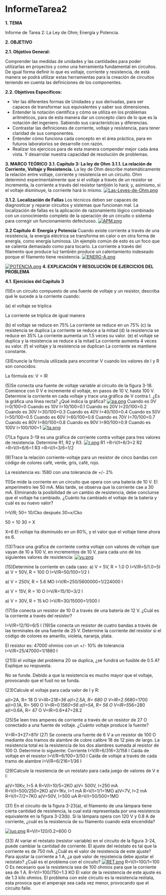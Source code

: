 # InformeTarea2
**1. TEMA**

Informe de Tarea 2: La Ley de Ohm; Energía y Potencia.

**2. OBJETIVO**

**2.1. Objetivo General:**

Comprender las medídas de unidades y las cantidades para poder utilizarlas en proyectos y como una herramienta fundamental en circuitos. De igual forma definir lo que es voltaje, corriente y resistencia, de está manera se podrá utilizar estas herramientas para la creación de circuitos teniendo en cuenta las definiciones de los componentes.

**2.2. Objetivos Específicos:**

- Ver las diferentes formas de Unidades y sus derivadas, para ser capaces de transformar sus equivalentes y saber sus dimensiones. 
- Entender la notación científica y cómo se utiliza en los problemas aritméticos, para de esta manera dar un concepto claro de lo que es la notación del ingeniero. Sabiendo sus características y diferencias.
- Contrastar las definiciones de corriente, voltaje y resistencia, para tener claridad de sus componentes.
- Entender cómo funciona cada concepto en el área práctica, para en futuros laboratorios se desarrolle con razón.
- Realizar los ejercicos para de esta manera compender mejor cada área vista. Y desarrolar nuestra capacidad de resolución de problemas. 

**3. MARCO TEÓRICO**
**3.1. Capítulo 3: La ley de Ohm**
**3.1.1.  La relación de Corriente, Voltaje y Resistencia.**
La ley de Ohm describe matemáticamente la relación entre voltaje, corriente y resistencia
en un circuito. Ohm determinó experimentalmente que si el voltaje a través de un resistor se incrementa, la corriente a través del resistor también lo hará; y, asimismo, si el voltaje disminuye, la corriente hará lo mismo.
[![Las-Leyes-de-Ohm.png](https://i.postimg.cc/JzqpP2nG/Las-Leyes-de-Ohm.png)](https://postimg.cc/FYYbKG04)

**3.1.2. Localización de Fallas**
Los técnicos deben ser capaces de diagnosticar y reparar circuitos y sistemas que funcionan mal. La localización de fallas es la aplicación de razonamiento lógico combinado con un conocimiento completo de la operación de un circuito o sistema para corregir un funcionamiento defectuoso.
[![APM.png](https://i.postimg.cc/1RFhJyZX/APM.png)](https://postimg.cc/MXzFG2HJ)

**3.2 Capítulo 4: Energía y Potencia**
Cuando existe corriente a través de una resistencia, la energía eléctrica se transforma en calor o en otra forma de energía, como energía luminosa. Un ejemplo común de esto es un foco que se calienta demasiado como para tocarlo. La corriente a través del filamento que produce luz también produce un calentamiento indeseado porque el filamento tiene resistencia.
[![ENERG-A.png](https://i.postimg.cc/D0DyL6VZ/ENERG-A.png)](https://postimg.cc/V0q8cjkQ)

[![POTENCIA.png](https://i.postimg.cc/qvGYhRHh/POTENCIA.png)](https://postimg.cc/tsYD89Tp)
**4. EXPLICACIÓN Y RESOLUCIÓN DE EJERCICIOS DEL PROBLEMA**

**4.1. Ejercicios del Capítulo 3**

(1)En un circuito compuesto de una fuente de voltaje y un resistor, describa qué le sucede a la corriente cuando:

(a)	el voltaje se triplica

La corriente se triplica de igual manera

(b)	el voltaje se reduce en 75%
La corriente se reduce en un 75%
(c)	la resistencia se duplica
La corriente se reduce a la mitad
(d)	la resistencia se reduce en 35%
La corriente aumenta un 1.5 veces su valor.
(e)	el voltaje se duplica y la resistencia se reduce a la mitad
La corriente aumenta 4 veces su valor.
(f)	el voltaje y la resistencia se duplican
La corriente se mantiene constante.

(3)Enuncie la fórmula utilizada para encontrar V cuando los valores de I y R son conocidos.

La fórmula es: V = IR

(5)Se conecta una fuente de voltaje variable al circuito de la figura 3-18. Comience con 0 V e incremente el voltaje, en pasos de 10 V, hasta 100 V. Determine la corriente en cada voltaje y trace una gráfica de V contra I. ¿Es la gráfica una línea recta? ¿Qué indica la gráfica?
[![pa.png](https://i.postimg.cc/x8HVLZX8/pa.png)](https://postimg.cc/2LztD2FN)
	Cuando es 0V
I=0/100=0
	Cuando es 10V
I=10/100=0.1
	Cuando es 20V
I=20/100=0.2
	Cuando es 30V
I=30/100=0.3
	Cuando es 40V
I=40/100=0.4
	Cuando es 50V
I=50/100=0.5
	Cuando es 60V
I=60/100=0.6
	Cuando es 70V
I=70/100=0.7
	Cuando es 80V
I=80/100=0.8
	Cuando es 90V
I=90/100=0.9
	Cuando es 100V
I=100/100=1
[![ta.png](https://i.postimg.cc/Qdn2Fsts/ta.png)](https://postimg.cc/G4G7fWGS)

(7)La figura 3-19 es una gráfica de corriente contra voltaje para tres valores de resistencia.
Determine R1, R2 y R3.
[![r.png](https://i.postimg.cc/TYtSsGnm/r.png)](https://postimg.cc/F7JDfMWs)
R1 =R=V/I=6/3=2
R2 =R=V/I=6/6=1
R3 =R=V/I=3/6=1/2

(9)Trace la relación corriente-voltaje para un resistor de cinco bandas con código de colores café, verde, gris, café, rojo.

La resistencia es: 1580 con una tolerancia de +/- 2%

11)Se mide la corriente en un circuito que opera con una batería de 10 V. El amperímetro lee 50 mA. Más tarde, se observa que la corriente cae a 30 mA. Eliminando la posibilidad de un cambio de resistencia, debe concluirse que el voltaje ha cambiado. ¿Cuánto ha cambiado el voltaje de la batería y cuál es su nuevo valor?

I=V/R;   50=  10/Cko    después     30=x/Cko

50     =    10
30               = X

X=6
El voltaje ha disminuido en un 60%, y el valor que el voltaje tiene ahora es 6.

(13)Trace una gráfica de corriente contra voltaje con valores de voltaje que vayan de 10 a 100 V, en incrementos de 10 V, para cada uno de los siguientes valores de resistencia:
[![yu.png](https://i.postimg.cc/8PvJKk2X/yu.png)](https://postimg.cc/LnH8hS6j)

(15)Determine la corriente en cada caso:
a) V = 5V, R = 1.0 O
I=V/R=5/1.0=5I
a) V = 50V, R = 100 O
I=V/R=50/100=1/2 I

a) V = 250V, R = 5.6 MO
I=V/R=250/5600000=1/224000 I

a) V = 15V, R = 10 O
I=V/R=15/10=3/2 I

a) V = 30V, R = 15 kO
I=V/R=30/15000=1/500 I

(17)Se conecta un resistor de 10 O a través de una batería de 12 V. ¿Cuál es la corriente a través del resistor?

I=V/R=12/10=6/5 I
(19)Se conecta un resistor de cuatro bandas a través de las terminales de una fuente de 25 V. Determine la corriente del resistor si el código de colores es amarillo, violeta, naranja, plata.

El resistor es: 47000 ohmios con un +/- 10% de tolerancia
I=V/R=25/47000=1/1880 I

(21)Si el voltaje del problema 20 se duplica, ¿se fundirá un fusible de 0.5 A? Explique su respuesta.

No se funde. Debido a que la resistencia es mucho mayor que el voltaje, provocando que el fusil no se funda.

(23)Calcule el voltaje para cada valor de I y R:

a)I=2A, R= 18 O
V=IR=2*18=36
a)I=2.5A, R= 680 O
V=IR=2.5*680=1700
a)I=0.1A, R= 560 O
V=IR=0.1*560=56
a)I=5A, R= 56 O
V=IR=5*56=280
a)I=0.6A, R= 47 O
V=IR=0.6*47=28.2

(25)Se leen tres amperes de corriente a través de un resistor de 27 O conectado a una fuente de voltaje. ¿Cuánto voltaje produce la fuente?

V=IR=3*27=81V
(27) Se conecta una fuente de 6 V a un resistor de 100 O mediante dos tramos de alambre de cobre calibre 18 de 12 pies de largo. La resistencia total es la resistencia de los dos alambres sumada al resistor de
100 O. Determine lo siguiente:
	Corriente
I=V/R=6/316=3/158 I
	Caída de voltaje en el resistor
I=V/R=6/100=3/50 I
	Caída de voltaje a través de cada tramo de alambre
I=V/R=6/216=1/36 I

(29)Calcule la resistencia de un reóstato para cada juego de valores de V e I:

a)V=10Kv, I=5 A
R=V/I=10/5=2KO
a)V= 500V, I=250 mA
R=V/I=500/250=2KO
a)V=1Kv, I=1 mA
R=V/I=1/1=1MO
a)V=7V, I=2 mA
R=V/I=7/2=7KO
a)V=50V, I=500 uA
R=V/I=50/500=1MO

(31) En el circuito de la figura 3-23(a), el filamento de una lámpara tiene cierta cantidad de resistencia, la cual está representada por una resistencia equivalente en la figura 3-23(b). Si la lámpara opera con 120 V y 0.8 A de corriente, ¿cuál es la resistencia de su filamento cuando está encendida?

[![iuo.png](https://i.postimg.cc/sgRKfg7b/iuo.png)](https://postimg.cc/fJBYBZHv)
R=V/I=120/0.2=600 O

(33) Al variar el reóstato (resistor variable) en el circuito de la figura 3-24, puede cambiar la cantidad de corriente. El ajuste del reóstato es tal que la corriente es de 750 mA. ¿Cuál es el valor de resistencia de este ajuste? Para ajustar la corriente a 1 A, ¿a qué valor de resistencia debe ajustar el reóstato? ¿Cuál es el problema con el circuito?
[![RET.png](https://i.postimg.cc/Twv1s1SY/RET.png)](https://postimg.cc/VS4zrfm3)
R=V/I=100/1=100 O
Es necesario que la resistencia sea de 100 ohmios para que la corriente sea de 1 A. 
R=V/I=100/750=1.3 KO
El valor de la resistencia de este ajuste es de 1.3 kilo ohmios.
El problema con este circuito es la resistencia reótata, esta provoca que el amperaje sea cada vez menor, provocando que el circuito falle.

